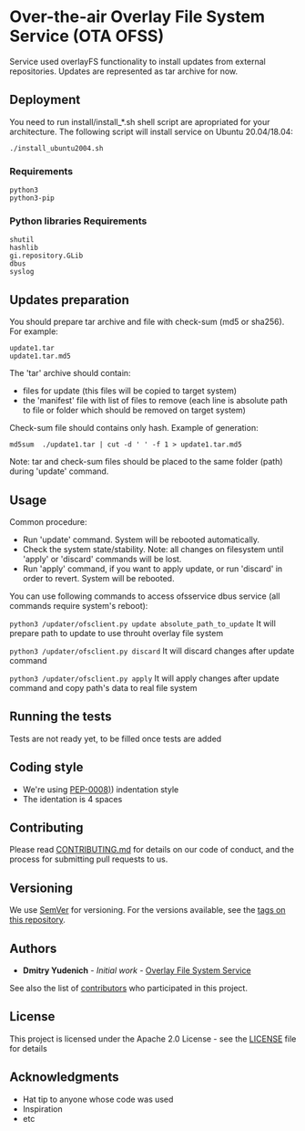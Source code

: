 # Over-the-air Overlay File System Service (OTA OFSS)

Service used overlayFS functionality to install updates from external repositories.
Updates are represented as tar archive for now. 

## Deployment

You need to run install/install_*.sh shell script are apropriated for your architecture.
The following script will install service on Ubuntu 20.04/18.04:
```
./install_ubuntu2004.sh
```

### Requirements
```
python3
python3-pip
```
### Python libraries Requirements
```
shutil
hashlib
gi.repository.GLib
dbus
syslog
```

## Updates preparation

You should prepare tar archive and file with check-sum (md5 or sha256). For example:
```
update1.tar 
update1.tar.md5
```

The 'tar' archive should contain:
* files for update (this files will be copied to target system)
* the 'manifest' file with list of files to remove (each line is absolute path to file or folder which should be removed on target system)

Check-sum file should contains only hash. 
Example of generation:
```
md5sum  ./update1.tar | cut -d ' ' -f 1 > update1.tar.md5
```

Note: tar and check-sum files should be placed to the same folder (path) during 'update' command.

## Usage 

Common procedure:
* Run 'update' command. System will be rebooted automatically.
* Check the system state/stability.
  Note: all changes on filesystem until 'apply' or 'discard' commands will be lost.
* Run 'apply' command, if you want to apply update, or run 'discard' in order to revert.
  System will be rebooted.

You can use following commands to access ofsservice dbus service (all commands require system's reboot):

```python3 /updater/ofsclient.py update absolute_path_to_update``` 
It will prepare path to update to use throuht overlay file system 

```python3 /updater/ofsclient.py discard```
It will discard changes after update command

```python3 /updater/ofsclient.py apply```
It will apply changes after update command and copy path's data to real file system

## Running the tests

Tests are not ready yet, to be filled once tests are added

## Coding style

* We're using [PEP-0008)](https://www.python.org/dev/peps/pep-0008/)) indentation style
* The identation is 4 spaces

## Contributing

Please read [CONTRIBUTING.md](CONTRIBUTING.md) for details on our code of conduct, and the process for submitting pull requests to us.

## Versioning

We use [SemVer](http://semver.org/) for versioning. For the versions available, see the [tags on this repository](https://github.com/mera-company/cpp-serialization-library/tags).

## Authors

* **Dmitry Yudenich** - *Initial work* - [Overlay File System Service](https://github.com/mera-company/ofs-service)

See also the list of [contributors](https://github.com/mera-company/ofs-service/graphs/contributors) who participated in this project.

## License

This project is licensed under the Apache 2.0 License - see the [LICENSE](LICENSE) file for details

## Acknowledgments

* Hat tip to anyone whose code was used
* Inspiration
* etc